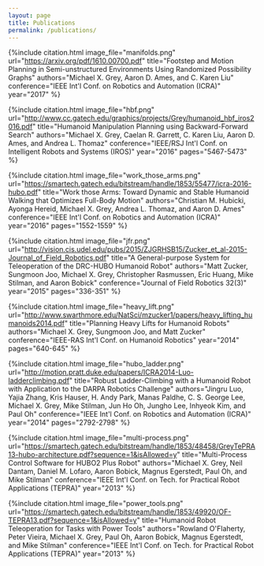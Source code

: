 ```yaml
---
layout: page
title: Publications
permalink: /publications/
---
```



{%include citation.html
  image_file="manifolds.png"
  url="https://arxiv.org/pdf/1610.00700.pdf"
  title="Footstep and Motion Planning in Semi-unstructured Environments Using Randomized Possibility Graphs"
  authors="Michael X. Grey, Aaron D. Ames, and C. Karen Liu"
  conference="IEEE Int'l Conf. on Robotics and Automation (ICRA)"
  year="2017"
%}


{%include citation.html
  image_file="hbf.png"
  url="http://www.cc.gatech.edu/graphics/projects/Grey/humanoid_hbf_iros2016.pdf"
  title="Humanoid Manipulation Planning using Backward-Forward Search"
  authors="Michael X. Grey, Caelan R. Garrett, C. Karen Liu, Aaron D. Ames, and Andrea L. Thomaz"
  conference="IEEE/RSJ Int'l Conf. on Intelligent Robots and Systems (IROS)"
  year="2016"
  pages="5467-5473"
%}


{%include citation.html
  image_file="work_those_arms.png"
  url="https://smartech.gatech.edu/bitstream/handle/1853/55477/icra-2016-hubo.pdf"
  title="Work those Arms: Toward Dynamic and Stable Humanoid Walking that Optimizes Full-Body Motion"
  authors="Christian M. Hubicki, Ayonga Hereid, Michael X. Grey, Andrea L. Thomaz, and Aaron D. Ames"
  conference="IEEE Int'l Conf. on Robotics and Automation (ICRA)"
  year="2016"
  pages="1552-1559"
%}


{%include citation.html
  image_file="jfr.png"
  url="http://vision.cis.udel.edu/pubs/2015/ZJGRHSB15/Zucker_et_al-2015-Journal_of_Field_Robotics.pdf"
  title="A General-purpose System for Teleoperation of the DRC-HUBO Humanoid Robot"
  authors="Matt Zucker, Sungmoon Joo, Michael X. Grey, Christopher Rasmussen, Eric Huang, Mike Stilman, and Aaron Bobick"
  conference="Journal of Field Robotics 32(3)"
  year="2015"
  pages="336-351"
%}


{%include citation.html
  image_file="heavy_lift.png"
  url="http://www.swarthmore.edu/NatSci/mzucker1/papers/heavy_lifting_humanoids2014.pdf"
  title="Planning Heavy Lifts for Humanoid Robots"
  authors="Michael X. Grey, Sungmoon Joo, and Matt Zucker"
  conference="IEEE-RAS Int'l Conf. on Humanoid Robotics"
  year="2014"
  pages="640-645"
%}


{%include citation.html
  image_file="hubo_ladder.png"
  url="http://motion.pratt.duke.edu/papers/ICRA2014-Luo-ladderclimbing.pdf"
  title="Robust Ladder-Climbing with a Humanoid Robot with Application to the DARPA Robotics Challenge"
  authors="Jingru Luo, Yajia Zhang, Kris Hauser, H. Andy Park, Manas Paldhe, C. S. George Lee, Michael X. Grey, Mike Stilman, Jun Ho Oh, Jungho Lee, Inhyeok Kim, and Paul Oh"
  conference="IEEE Int'l Conf. on Robotics and Automation (ICRA)"
  year="2014"
  pages="2792-2798"
%}


{%include citation.html
  image_file="multi-process.png"
  url="https://smartech.gatech.edu/bitstream/handle/1853/48458/GreyTePRA13-hubo-architecture.pdf?sequence=1&isAllowed=y"
  title="Multi-Process Control Software for HUBO2 Plus Robot"
  authors="Michael X. Grey, Neil Dantam, Daniel M. Lofaro, Aaron Bobick, Magnus Egerstedt, Paul Oh, and Mike Stilman"
  conference="IEEE Int'l Conf. on Tech. for Practical Robot Applications (TEPRA)"
  year="2013"
%}


{%include citation.html
  image_file="power_tools.png"
  url="https://smartech.gatech.edu/bitstream/handle/1853/49920/OF-TEPRA13.pdf?sequence=1&isAllowed=y"
  title="Humanoid Robot Teleoperation for Tasks with Power Tools"
  authors="Rowland O'Flaherty, Peter Vieira, Michael X. Grey, Paul Oh, Aaron Bobick, Magnus Egerstedt, and Mike Stilman"
  conference="IEEE Int'l Conf. on Tech. for Practical Robot Applications (TEPRA)"
  year="2013"
%}
